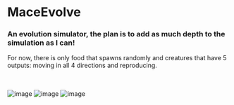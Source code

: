 # MaceEvolve

### An evolution simulator, the plan is to add as much depth to the simulation as I can!
For now, there is only food that spawns randomly and creatures that have 5 outputs: moving in all 4 directions and reproducing.
<br/>
<br/>
<br/>

![image](https://user-images.githubusercontent.com/73718829/229346947-a143f8df-ce6b-443a-9887-b25f7e34265e.png)
![image](https://user-images.githubusercontent.com/73718829/229347149-20eb0bce-5671-4a28-b36e-3de9f0cde698.png)
![image](https://user-images.githubusercontent.com/73718829/229347166-491d9b80-9a67-45f0-a85b-c7a5c2b497a7.png)


